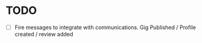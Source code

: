 # TODO

- [ ] Fire messages to integrate with communications. Gig Published / Profile created / review added
